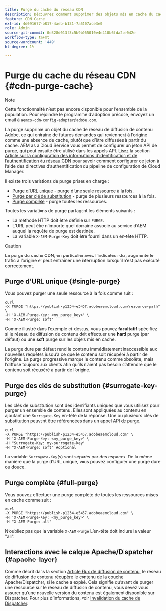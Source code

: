 ```yaml
---
title: Purge du cache du réseau CDN
description: Découvrez comment supprimer des objets mis en cache du cache CDN d’Adobe en configurant le jeton API de purge qui peut ensuite être utilisé dans les appels API.
feature: CDN Cache
exl-id: 4d091677-b817-4aeb-b131-7a5407ace3e0
role: Admin
source-git-commit: 0e328d013f3c5b9b965010e4e410b6fda2de042e
workflow-type: tm+mt
source-wordcount: '449'
ht-degree: 1%

---
```


# Purge du cache du réseau CDN {#cdn-purge-cache}

>[!NOTE]
>Cette fonctionnalité n’est pas encore disponible pour l’ensemble de la population. Pour rejoindre le programme d’adoption précoce, envoyez un email à `aemcs-cdn-config-adopter@adobe.com`.

La purge supprime un objet du cache de réseau de diffusion de contenu Adobe, ce qui entraîne de futures demandes qui reviennent à l’origine comme une absence de cache, plutôt que d’être diffusées à partir du cache.
AEM as a Cloud Service vous permet de configurer un jeton API de purge, qui peut ensuite être utilisé dans les appels API. Lisez la section [Article sur la configuration des informations d’identification et de l’authentification du réseau CDN](/help/implementing/dispatcher/cdn-credentials-authentication.md#purge-API-token) pour savoir comment configurer ce jeton à l’aide des directives d’authentification du pipeline de configuration de Cloud Manager.

Il existe trois variations de purge prises en charge :

* [Purge d’URL unique](#single-purge) - purge d’une seule ressource à la fois.
* [Purge par clé de substitution](#surrogate-key-purge) - purge de plusieurs ressources à la fois.
* [Purge complète](#full-purge) - purge toutes les ressources.

Toutes les variations de purge partagent les éléments suivants :

* La méthode HTTP doit être définie sur `PURGE`.
* L’URL peut être n’importe quel domaine associé au service d’AEM auquel la requête de purge est destinée.
* La variable `X-AEM-Purge-Key` doit être fourni dans un en-tête HTTP.

>[!CAUTION]
>La purge du cache CDN, en particulier avec l’indicateur dur, augmente le trafic à l’origine et peut entraîner une interruption lorsqu’il n’est pas exécuté correctement.

## Purge d’URL unique {#single-purge}

Vous pouvez purger une seule ressource à la fois comme suit :

```
curl
-X PURGE "https://publish-p1234-e5467.adobeaemcloud.com/resource-path" \
-H 'X-AEM-Purge-Key: <my_purge_key>' \
-H 'X-AEM-Purge: soft'
```

Comme illustré dans l’exemple ci-dessus, vous pouvez **facultatif** spécifiez si le réseau de diffusion de contenu doit effectuer une **hard** purge (par défaut) ou une **soft** purge sur les objets mis en cache.

La purge dure par défaut rend le contenu immédiatement inaccessible aux nouvelles requêtes jusqu’à ce que le contenu soit récupéré à partir de l’origine. La purge progressive marque le contenu comme obsolète, mais l’diffuse toujours aux clients afin qu’ils n’aient pas besoin d’attendre que le contenu soit récupéré à partir de l’origine.

## Purge des clés de substitution {#surrogate-key-purge}

Les clés de substitution sont des identifiants uniques que vous utilisez pour purger un ensemble de contenu. Elles sont appliquées au contenu en ajoutant une `Surrogate-Key` en-tête de la réponse. Une ou plusieurs clés de substitution peuvent être référencées dans un appel API de purge.

```
curl
-X PURGE "https://publish-p1234-e5467.adobeaemcloud.com" \
-H 'X-AEM-Purge-Key: <my_purge_key>' \
-H "Surrogate-Key: my-surrogate-key"
-H "X-AEM-Purge: soft" #optional
```

La variable `Surrogate-Key`(s) sont séparés par des espaces. De la même manière que la purge d’URL unique, vous pouvez configurer une purge dure ou douce.

## Purge complète {#full-purge}

Vous pouvez effectuer une purge complète de toutes les ressources mises en cache comme suit :

```
curl
-X PURGE "https://publish-p1234-e5467.adobeaemcloud.com" \
-H 'X-AEM-Purge-Key: <my_purge_key>' \
-H "X-AEM-Purge: all"
```

N’oubliez pas que la variable `X-AEM-Purge` L’en-tête doit inclure la valeur &quot;all&quot;.

## Interactions avec le calque Apache/Dispatcher {#apache-layer}

Comme décrit dans la section [Article Flux de diffusion de contenu](/help/implementing/dispatcher/overview.md), le réseau de diffusion de contenu récupère le contenu de la couche Apache/Dispatcher, si le cache a expiré. Cela signifie qu’avant de purger une ressource sur le réseau de diffusion de contenu, vous devez vous assurer qu’une nouvelle version du contenu est également disponible sur Dispatcher. Pour plus d’informations, voir [Invalidation du cache de Dispatcher](/help/implementing/dispatcher/caching.md#disp).
